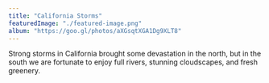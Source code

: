 ```yaml
---
title: "California Storms"
featuredImage: "./featured-image.png"
album: "https://goo.gl/photos/aXGsqtXGA1Dg9XLT8"
---
```

Strong storms in California brought some devastation in the north, but in the south we are fortunate to enjoy
full rivers, stunning cloudscapes, and fresh greenery.
